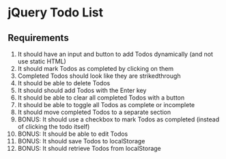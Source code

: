 # jQuery Todo List

## Requirements

1. It should have an input and button to add Todos dynamically (and not use static HTML)
2. It should mark Todos as completed by clicking on them
3. Completed Todos should look like they are strikedthrough
4. It should be able to delete Todos
5. It should should add Todos with the Enter key
6. It should be able to clear all completed Todos with a button
7. It should be able to toggle all Todos as complete or incomplete
8. It should move completed Todos to a separate section
9. BONUS: It should use a checkbox to mark Todos as completed (instead of clicking the todo itself)
10. BONUS: It should be able to edit Todos
11. BONUS: It should save Todos to localStorage
12. BONUS: It should retrieve Todos from localStorage
